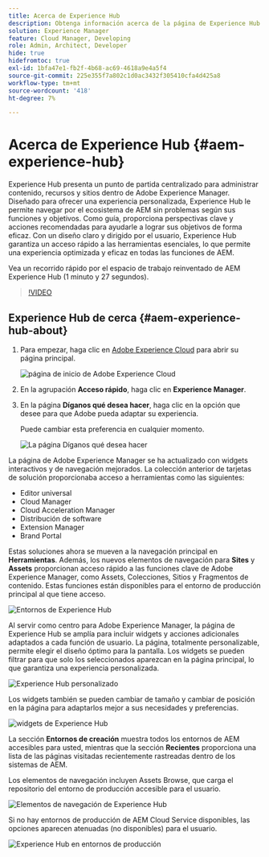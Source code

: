 ```yaml
---
title: Acerca de Experience Hub
description: Obtenga información acerca de la página de Experience Hub de AEM.
solution: Experience Manager
feature: Cloud Manager, Developing
role: Admin, Architect, Developer
hide: true
hidefromtoc: true
exl-id: 1bfa47e1-fb2f-4b68-ac69-4618a9e4a5f4
source-git-commit: 225e355f7a802c1d0ac3432f305410cfa4d425a8
workflow-type: tm+mt
source-wordcount: '418'
ht-degree: 7%

---
```


# Acerca de Experience Hub {#aem-experience-hub}

Experience Hub presenta un punto de partida centralizado para administrar contenido, recursos y sitios dentro de Adobe Experience Manager. Diseñado para ofrecer una experiencia personalizada, Experience Hub le permite navegar por el ecosistema de AEM sin problemas según sus funciones y objetivos. Como guía, proporciona perspectivas clave y acciones recomendadas para ayudarle a lograr sus objetivos de forma eficaz. Con un diseño claro y dirigido por el usuario, Experience Hub garantiza un acceso rápido a las herramientas esenciales, lo que permite una experiencia optimizada y eficaz en todas las funciones de AEM.

Vea un recorrido rápido por el espacio de trabajo reinventado de AEM Experience Hub (1 minuto y 27 segundos).

>[!VIDEO](https://video.tv.adobe.com/v/3463270?quality=12&learn=on&captions=spa)

<!--
Available to early adopters, Experience Hub offers an optimized experience focused on improving workflows, prioritizing goals, and delivering results. Opting in lets you influence Experience Hub's development by providing feedback that helps shape its future and enhances its value for the entire AEM community. -->

## Experience Hub de cerca {#aem-experience-hub-about}

1. Para empezar, haga clic en [Adobe Experience Cloud](https://experience.adobe.com/#/@foundationinternal/home) para abrir su página principal.

   ![página de inicio de Adobe Experience Cloud](/help/implementing/cloud-manager/assets/experience-cloud-experiencemanager.png)

1. En la agrupación **Acceso rápido**, haga clic en **Experience Manager**.
1. En la página **Díganos qué desea hacer**, haga clic en la opción que desee para que Adobe pueda adaptar su experiencia.

   Puede cambiar esta preferencia en cualquier momento.

   ![La página Díganos qué desea hacer](/help/implementing/cloud-manager/assets/experience-cloud-tellus.png)

La página de Adobe Experience Manager se ha actualizado con widgets interactivos y de navegación mejorados. La colección anterior de tarjetas de solución proporcionaba acceso a herramientas como las siguientes:

* Editor universal
* Cloud Manager
* Cloud Acceleration Manager
* Distribución de software
* Extension Manager
* Brand Portal

Estas soluciones ahora se mueven a la navegación principal en **Herramientas**. Además, los nuevos elementos de navegación para **Sites** y **Assets** proporcionan acceso rápido a las funciones clave de Adobe Experience Manager, como Assets, Colecciones, Sitios y Fragmentos de contenido. Estas funciones están disponibles para el entorno de producción principal al que tiene acceso.

![Entornos de Experience Hub](/help/implementing/cloud-manager/assets/experience-hub-author-environments.png)

Al servir como centro para Adobe Experience Manager, la página de Experience Hub se amplía para incluir widgets y acciones adicionales adaptados a cada función de usuario. La página, totalmente personalizable, permite elegir el diseño óptimo para la pantalla. Los widgets se pueden filtrar para que solo los seleccionados aparezcan en la página principal, lo que garantiza una experiencia personalizada.

![Experience Hub personalizado](/help/implementing/cloud-manager/assets/experience-hub-custom.png)

Los widgets también se pueden cambiar de tamaño y cambiar de posición en la página para adaptarlos mejor a sus necesidades y preferencias.

![widgets de Experience Hub](/help/implementing/cloud-manager/assets/experience-hub-widgets.png)

La sección **Entornos de creación** muestra todos los entornos de AEM accesibles para usted, mientras que la sección **Recientes** proporciona una lista de las páginas visitadas recientemente rastreadas dentro de los sistemas de AEM.

Los elementos de navegación incluyen Assets Browse, que carga el repositorio del entorno de producción accesible para el usuario.

![Elementos de navegación de Experience Hub](/help/implementing/cloud-manager/assets/experience-hub-navigation.png)

Si no hay entornos de producción de AEM Cloud Service disponibles, las opciones aparecen atenuadas (no disponibles) para el usuario.

![Experience Hub en entornos de producción](/help/implementing/cloud-manager/assets/experience-hub-no-prod-environs.png)




